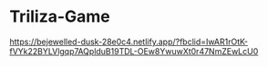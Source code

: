 # Triliza-Game
https://bejewelled-dusk-28e0c4.netlify.app/?fbclid=IwAR1rOtK-fVYk22BYLVlgqp7AQplduB19TDL-OEw8YwuwXt0r47NmZEwLcU0
